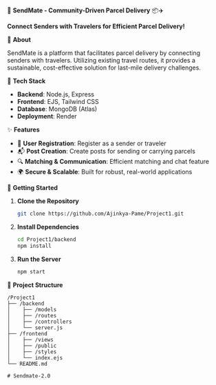 🚀 **SendMate - Community-Driven Parcel Delivery** 📦✈️

**Connect Senders with Travelers for Efficient Parcel Delivery!**


🌟 **About**

SendMate is a platform that facilitates parcel delivery by connecting senders with travelers. Utilizing existing travel routes, it provides a sustainable, cost-effective solution for last-mile delivery challenges.

🔧 **Tech Stack**
- **Backend**: Node.js, Express
- **Frontend**: EJS, Tailwind CSS
- **Database**: MongoDB (Atlas)
- **Deployment**: Render

✨ **Features**
- 📝 **User Registration**: Register as a sender or traveler
- 📬 **Post Creation**: Create posts for sending or carrying parcels
- 🔍 **Matching & Communication**: Efficient matching and chat feature
- 🌍 **Secure & Scalable**: Built for robust, real-world applications

🏁 **Getting Started**
1. **Clone the Repository**
   ```bash
   git clone https://github.com/Ajinkya-Pame/Project1.git
   ```
2. **Install Dependencies**
   ```bash
   cd Project1/backend
   npm install
   ```
3. **Run the Server**
   ```bash
   npm start
   ```

📂 **Project Structure**
```
/Project1
├── /backend
│    ├── /models
│    ├── /routes
│    ├── /controllers
│    └── server.js
├── /frontend
│    ├── /views
│    ├── /public
│    ├── /styles
│    └── index.ejs
└── README.md
 
# Sendmate-2.0
